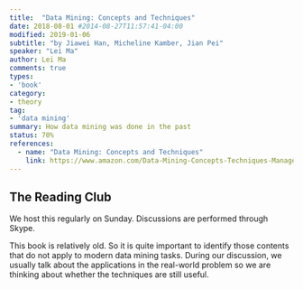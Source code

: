 ```yaml
---
title:  "Data Mining: Concepts and Techniques"
date: 2018-08-01 #2014-08-27T11:57:41-04:00
modified: 2019-01-06
subtitle: "by Jiawei Han, Micheline Kamber, Jian Pei"
speaker: "Lei Ma"
author: Lei Ma
comments: true
types:
- 'book'
category:
- theory
tag:
- 'data mining'
summary: How data mining was done in the past
status: 70%
references:
  - name: "Data Mining: Concepts and Techniques"
    link: https://www.amazon.com/Data-Mining-Concepts-Techniques-Management/dp/0123814790
---
```


## The Reading Club

We host this regularly on Sunday. Discussions are performed through Skype.

<div class="notes--error" markdown="1">
This book is relatively old. So it is quite important to identify those contents that do not apply to modern data mining tasks. During our discussion, we usually talk about the applications in the real-world problem so we are thinking about whether the techniques are still useful.
</div>


